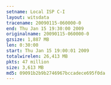 ```yaml
---
setname: Local ISP C-I
layout: witsdata
tracename: 20090115-060000-0
end: Thu Jan 15 19:30:00 2009
originalname: 20090115-060000-0
gzsize: 1,887 MB
len: 0:30:00
start: Thu Jan 15 19:00:01 2009
totalwirelen: 26,413 MB
pkts: 47 million
size: 3,613 MB
md5: 09091b2b9b2746967bccadece695f0da
---
```

